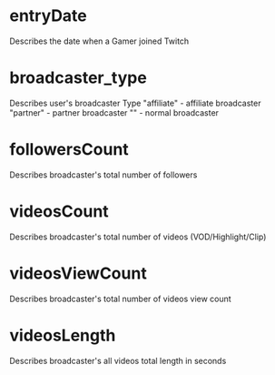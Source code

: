 # entryDate

Describes the date when a Gamer joined Twitch

# broadcaster_type

Describes user's broadcaster Type
"affiliate" - affiliate broadcaster
"partner" - partner broadcaster 
"" - normal broadcaster

# followersCount

Describes broadcaster's total number of followers

# videosCount

Describes broadcaster's total number of videos (VOD/Highlight/Clip)

# videosViewCount

Describes broadcaster's total number of videos view count

# videosLength

Describes broadcaster's all videos total length in seconds